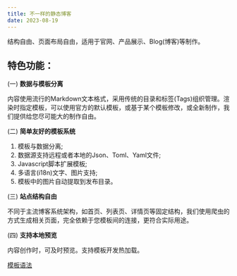 ```yaml
---
title: 不一样的静态博客
date: 2023-08-19
---
```


结构自由、页面布局自由，适用于官网、产品展示、Blog(博客)等制作。

## 特色功能： 

(一) **数据与模板分离**  
  
内容使用流行的Markdown文本格式，采用传统的目录和标签(Tags)组织管理。渲染时指定模板，可以使用官方的默认模板，或基于某个模板修改，或全新制作，我们提供给您尽可能大的制作自由。

(二) **简单友好的模板系统**

1. 模板与数据分离; 
1. 数据源支持远程或者本地的Json、Toml、Yaml文件; 
1. Javascript脚本扩展模板; 
1. 多语言(i18n)文字、图片支持; 
1. 模板中的图片自动提取到发布目录。

(三) **站点结构自由**

不同于主流博客系统架构，如首页、列表页、详情页等固定结构，我们使用爬虫的方式生成相关页面，完全依赖于您模板间的连接，更符合实际用途。

(四) **支持本地预览**

内容创作时，可及时预览。支持模板开发热加载。

[模板语法](~/docs/)
